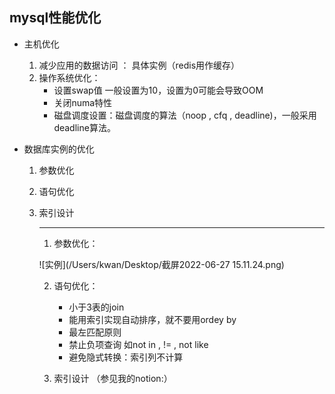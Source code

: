 ##   mysql性能优化

+ 主机优化
  1. 减少应用的数据访问 ： 具体实例（redis用作缓存）
  2. 操作系统优化：
      + 设置swap值 一般设置为10，设置为0可能会导致OOM
      + 关闭numa特性
      + 磁盘调度设置：磁盘调度的算法（noop , cfq , deadline)，一般采用deadline算法。

+ 数据库实例的优化

    1. 参数优化

    2. 语句优化

    3. 索引设计

       ---

       1.    参数优化：

          ![实例](/Users/kwan/Desktop/截屏2022-06-27 15.11.24.png)

       2. 语句优化：

          + 小于3表的join
          + 能用索引实现自动排序，就不要用ordey by 
          + 最左匹配原则
          + 禁止负项查询 如not in , != , not like
          + 避免隐式转换：索引列不计算

       3. 索引设计 （参见我的notion:）

          